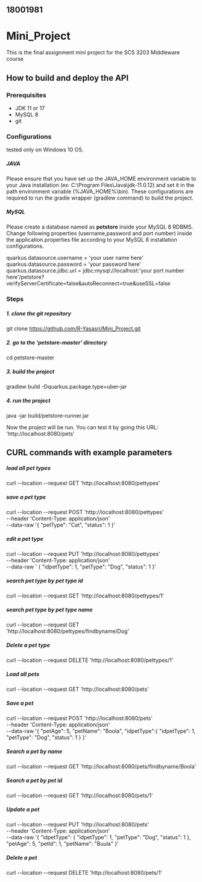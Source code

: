 ## 18001981
# Mini_Project 
 This is the final assignment mini project for the SCS 3203 Middleware course
 
 ## How to build and deploy the API
 
 ### Prerequisites
 * JDK 11 or 17
 * MySQL 8
 * git 
 
 ### Configurations 
 tested only on Windows 10 OS.
 
 ##### JAVA
 Please ensure that you have set up the JAVA_HOME environment variable to your Java installation (ex: C:\Program Files\Java\jdk-11.0.12) and set it in the path environment variable (%JAVA_HOME%\bin). These configurations are required to run the gradle wrapper (gradlew command) to build the project.
 ##### MySQL
 Please create a database named as **petstore** inside your MySQL 8 RDBMS. Change following properties (username,password and port number) inside the application.properties file according to your MySQL 8 installation configurations.
 
quarkus.datasource.username = 'your user name here'
quarkus.datasource.password = 'your password here'
quarkus.datasource.jdbc.url = jdbc:mysql://localhost:'your port number here'/petstore?verifyServerCertificate=false&autoReconnect=true&useSSL=false
 
 
 ### Steps
 
 ##### 1. clone the git repository
 git clone https://github.com/R-Yasasri/Mini_Project.git
 ##### 2. go to the 'petstore-master' directory
 cd petstore-master
 ##### 3. build the project
 gradlew build -Dquarkus.package.type=uber-jar
 ##### 4. run the project
 java -jar build/petstore-runner.jar
 
 Now the project will be run. You can test it by going this URL: 'http://localhost:8080/pets'
 
 
 ## CURL commands with example parameters

##### load all pet types

curl --location --request GET 'http://localhost:8080/pettypes'

##### save a pet type

curl --location --request POST 'http://localhost:8080/pettypes' \
--header 'Content-Type: application/json' \
--data-raw '{
    "petType": "Cat",
    "status": 1
}'

##### edit a pet type

curl --location --request PUT 'http://localhost:8080/pettypes' \
--header 'Content-Type: application/json' \
--data-raw '    {
        "idpetType": 1,
        "petType": "Dog",
        "status": 1
    }'

##### search pet type by pet type id

curl --location --request GET 'http://localhost:8080/pettypes/1'

##### search pet type by pet type name

curl --location --request GET 'http://localhost:8080/pettypes/findbyname/Dog'

##### Delete a pet type

curl --location --request DELETE 'http://localhost:8080/pettypes/1'

##### Load all pets

curl --location --request GET 'http://localhost:8080/pets'

##### Save a pet

curl --location --request POST 'http://localhost:8080/pets' \
--header 'Content-Type: application/json' \
--data-raw '{
    "petAge": 5,
    "petName": "Boola",
    "idpetType":{
        "idpetType": 1,
        "petType": "Dog",
        "status": 1
    }
}'

##### Search a pet by name

curl --location --request GET 'http://localhost:8080/pets/findbyname/Boola'

##### Search a pet by pet id

curl --location --request GET 'http://localhost:8080/pets/1'

##### Update a pet

curl --location --request PUT 'http://localhost:8080/pets' \
--header 'Content-Type: application/json' \
--data-raw '{
        "idpetType": {
            "idpetType": 1,
            "petType": "Dog",
            "status": 1
        },
        "petAge": 5,
        "petId": 1,
        "petName": "Buula"
    }'

##### Delete a pet

curl --location --request DELETE 'http://localhost:8080/pets/1'
